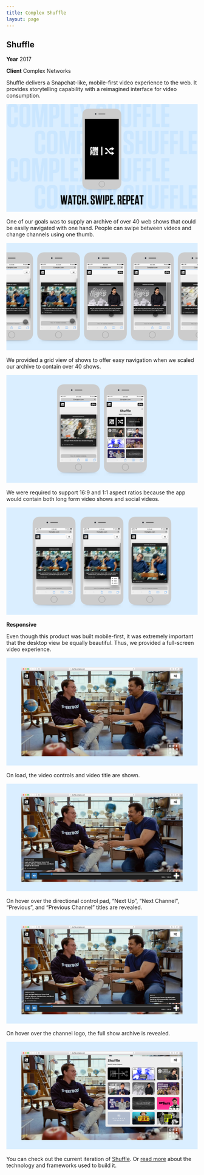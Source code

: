 ```yaml
---
title: Complex Shuffle
layout: page
---
```


<div class="container-float">
  <h2>Shuffle</h2>
  <p><strong>Year</strong> 2017</p>
  <p><strong>Client</strong> Complex Networks</p>
  <p>Shuffle delivers a Snapchat-like, mobile-first video experience to the web. It provides storytelling capability with a reimagined interface for video consumption. </p>
  <img src="/assets/project/shuffle-1.png" alt="">
  <p>One of our goals was to supply an archive of over 40 web shows that could be easily navigated with one hand. People can swipe between videos and change channels using one thumb.</p>
</div>

<div class="container">
  <img src="/assets/project/shuffle-2.png" alt="">
</div>

<div class="container-float">
  <p>We provided a grid view of shows to offer easy navigation when we scaled our archive to contain over 40 shows.</p>
  <img src="/assets/project/shuffle-4.png" alt="">
  <p>We were required to support 16:9 and 1:1 aspect ratios because the app would contain both long form video shows and social videos.</p>
  <img src="/assets/project/shuffle-3.png" alt="">
</div>
<div class="container-float">
  <p class="text-medium"><strong>Responsive</strong></p>
  <p>Even though this product was built mobile-first, it was extremely important that the desktop view be equally beautiful. Thus, we provided a full-screen video experience.</p>
</div>
<div class="container">
  <img src="/assets/project/shuffle-5.png" alt="">
</div>
<div class="container-float">
  <p>On load, the video controls and video title are shown.</p>
</div>
<div class="container">
  <img src="/assets/project/shuffle-6.png" alt="">
</div>
<div class="container-float">
  <p>On hover over the directional control pad, “Next Up”, “Next Channel”, “Previous”, and “Previous Channel” titles are revealed.</p>
</div>
<div class="container">
  <img src="/assets/project/shuffle-7.png" alt="">
</div>
<div class="container-float">
  <p>On hover over the channel logo, the full show archive is revealed.</p>
</div>
<div class="container">
  <img src="/assets/project/shuffle-8.png" alt="">
</div>
<div class="cta">
  <p>You can check out the current iteration of <a href="http://complex.com/video/shuffle" target="_blank">Shuffle</a>. Or <a href="https://medium.com/complex-engine/complex-shuffle-af8fe407ec40" target="_blank">read more</a> about the technology and frameworks used to build it.</p>
</div>
